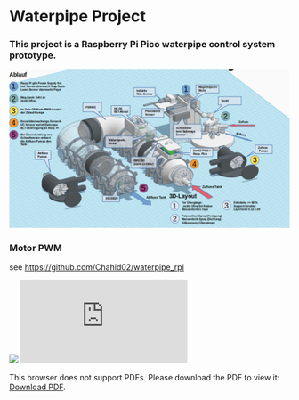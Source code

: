 # Waterpipe Project

### This project is a Raspberry Pi Pico waterpipe control system prototype.
<!-- picture -->
![Kesselsteuerung](/images/Kessel.png)

### Motor PWM
see https://github.com/Chahid02/waterpipe_rpi

<!-- video -->
<!---
![caption](videos/PWM_Motor.
 gif?raw=true)
-->

<img src="videos/PWM_Motor.gif?raw=true" />

<object data="https://raw.githubusercontent.com/Chahid02/waterpipe_pico/master/pin.pdf" type="application/pdf" width="700px" height="700px">
    <embed src="https://raw.githubusercontent.com/Chahid02/waterpipe_pico/master/pin.pdf">
        <p>This browser does not support PDFs. Please download the PDF to view it: <a href="https://raw.githubusercontent.com/Chahid02/waterpipe_pico/master/pin.pdf">Download PDF</a>.</p>
    </embed>
</object>

